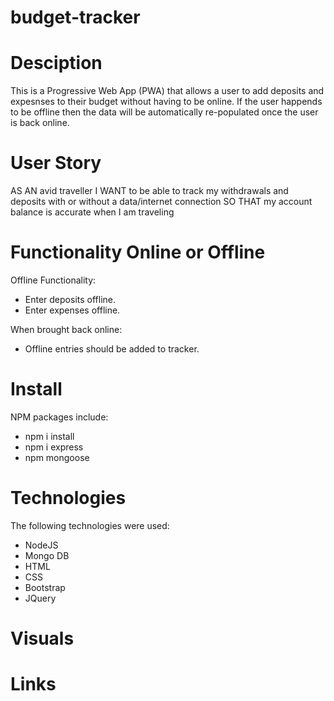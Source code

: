 # budget-tracker

# Desciption
This is a Progressive Web App (PWA) that allows a user to add deposits and expesnses to their budget without having to be online. 
If the user happends to be offline then the data will be automatically re-populated once the user is back online.

# User Story
AS AN avid traveller
I WANT to be able to track my withdrawals and deposits with or without a data/internet connection
SO THAT my account balance is accurate when I am traveling

# Functionality Online or Offline
Offline Functionality:
  * Enter deposits offline.
  * Enter expenses offline.
  
When brought back online:
  * Offline entries should be added to tracker.

# Install
NPM packages include:
  * npm i install
  * npm i express
  * npm mongoose

# Technologies
The following technologies were used:
  * NodeJS
  * Mongo DB
  * HTML
  * CSS
  * Bootstrap
  * JQuery

# Visuals

# Links
